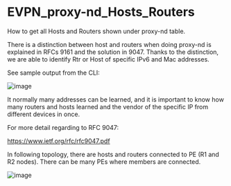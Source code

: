 # EVPN_proxy-nd_Hosts_Routers
How to get all Hosts and Routers shown under proxy-nd table. 

There is a distinction between host and routers when doing proxy-nd is explained in RFCs 9161 and the solution in 9047. Thanks to the distinction, we are able to identify Rtr or Host of specific IPv6 and Mac addresses. 

See sample output from the CLI: 

![image](https://user-images.githubusercontent.com/94804863/159651921-b90465cd-f543-44f7-a783-1a448753197a.png)

It normally many addresses can be learned, and it is important to know how many routers and hosts learned and the vendor of the specific IP from different devices in once.  

For more detail regarding to RFC 9047:

https://www.ietf.org/rfc/rfc9047.pdf

In following topology, there are hosts and routers connected to PE (R1 and R2 nodes). There can be many PEs where members are connected.

![image](https://user-images.githubusercontent.com/94804863/159652948-82d54125-cce7-4c63-a780-f2b08c658fb5.png) 
